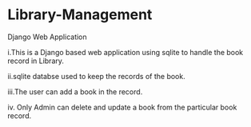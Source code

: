 # Library-Management
Django Web Application

i.This is a Django based web application using sqlite to handle the book record in Library.

ii.sqlite databse used to keep the records of the book.

iii.The user can add a book in the record.

iv. Only Admin can delete and update a book from the particular book record.
